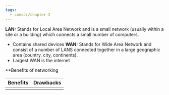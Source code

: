 ```yaml
---
tags:
  - comsci/chapter-2
---
```


**LAN:** Stands for Local Area Network and is a small network (usually within a site or a building) which connects a small number of computers.
- Contains shared devices
**WAN:** Stands for Wide Area Network and consist of a number of LANS connected together in a large geographic area (country, city, continents).
- Largest WAN is the internet

**Benefits of networking

| Benefits | Drawbacks |
| -------- | --------- |
|          |           |